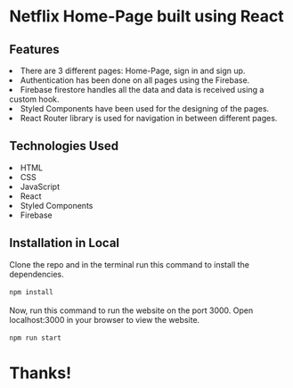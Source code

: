 # Netflix Home-Page built using React 

## Features

<li>	There are 3 different pages: Home-Page, sign in and sign up.

<li>	Authentication has been done on all pages using the Firebase.

<li>	Firebase firestore handles all the data and data is received using a custom hook.

<li>	Styled Components have been used for the designing of the pages.

<li>	React Router library is used for navigation in between different pages.


## Technologies Used

<li>	HTML

<li>	CSS

<li>	JavaScript

<li>	React

<li>	Styled Components

<li>	Firebase

## Installation in Local

Clone the repo and in the terminal run this command to install the dependencies.
  <br/>
  <br/>
```npm install```
<br/>
<br/>
Now, run this command to run the website on the port 3000. Open localhost:3000 in your browser to view the website.
<br/>
<br/>
```npm run start```

# Thanks!
